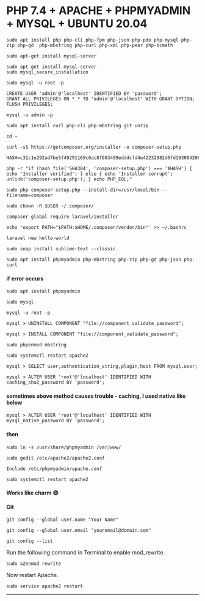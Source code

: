 PHP 7.4 + APACHE + PHPMYADMIN + MYSQL + UBUNTU 20.04
=====================================================

```
sudo apt install php php-cli php-fpm php-json php-pdo php-mysql php-zip php-gd  php-mbstring php-curl php-xml php-pear php-bcmath

sudo apt-get install mysql-server

sudo apt-get install mysql-server
sudo mysql_secure_installation

sudo mysql -u root -p

CREATE USER 'admin'@'localhost' IDENTIFIED BY 'password';
GRANT ALL PRIVILEGES ON *.* TO 'admin'@'localhost' WITH GRANT OPTION;
FLUSH PRIVILEGES;

mysql -u admin -p

sudo apt install curl php-cli php-mbstring git unzip

cd ~

curl -sS https://getcomposer.org/installer -o composer-setup.php

HASH=c31c1e292ad7be5f49291169c0ac8f683499edddcfd4e42232982d0fd193004208a58ff6f353fde0012d35fdd72bc394

php -r "if (hash_file('SHA384', 'composer-setup.php') === '$HASH') { echo 'Installer verified'; } else { echo 'Installer corrupt'; unlink('composer-setup.php'); } echo PHP_EOL;"

sudo php composer-setup.php --install-dir=/usr/local/bin --filename=composer

sudo chown -R $USER ~/.composer/

composer global require laravel/installer

echo 'export PATH="$PATH:$HOME/.composer/vendor/bin"' >> ~/.bashrc

laravel new hello-world

sudo snap install sublime-text --classic

sudo apt install phpmyadmin php-mbstring php-zip php-gd php-json php-curl

```

#### if error occurs

```
sudo apt install phpmyadmin

sudo mysql

mysql -u root -p

mysql > UNINSTALL COMPONENT "file://component_validate_password";

mysql > INSTALL COMPONENT "file://component_validate_password";

sudo phpenmod mbstring

sudo systemctl restart apache2

mysql > SELECT user,authentication_string,plugin,host FROM mysql.user;

mysql > ALTER USER 'root'@'localhost' IDENTIFIED WITH caching_sha2_password BY 'password';
```

#### sometimes above method causes trouble - caching, I used native like below
```
mysql > ALTER USER 'root'@'localhost' IDENTIFIED WITH mysql_native_password BY 'password';

```
#### then

```
sudo ln -s /usr/share/phpmyadmin /var/www/

sudo gedit /etc/apache2/apache2.conf

Include /etc/phpmyadmin/apache.conf

sudo systemctl restart apache2
```

#### Works like charm :smile:

#### Git
```
git config --global user.name "Your Name"

git config --global user.email "youremail@domain.com"

git config --list
```



Run the following command in Terminal to enable mod_rewrite.

`sudo a2enmod rewrite`

Now restart Apache.

`sudo service apache2 restart`

-------------------------------------
